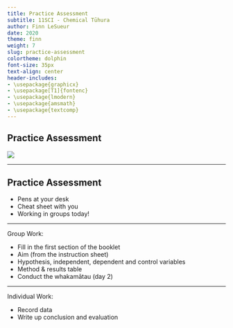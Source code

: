 ```yaml
---
title: Practice Assessment
subtitle: 11SCI - Chemical Tūhura
author: Finn LeSueur
date: 2020
theme: finn
weight: 7
slug: practice-assessment
colortheme: dolphin
font-size: 35px
text-align: center
header-includes:
- \usepackage{graphicx}
- \usepackage[T1]{fontenc}
- \usepackage{lmodern}
- \usepackage{amsmath}
- \usepackage{textcomp}
---
```


## Practice Assessment

![](../assets/3-groups.png)

---

## Practice Assessment

- Pens at your desk
- Cheat sheet with you
- Working in groups today!

---

Group Work:

- Fill in the first section of the booklet
- Aim (from the instruction sheet)
- Hypothesis, independent, dependent and control variables
- Method & results table
- Conduct the whakamātau (day 2)

---

Individual Work:

- Record data
- Write up conclusion and evaluation
